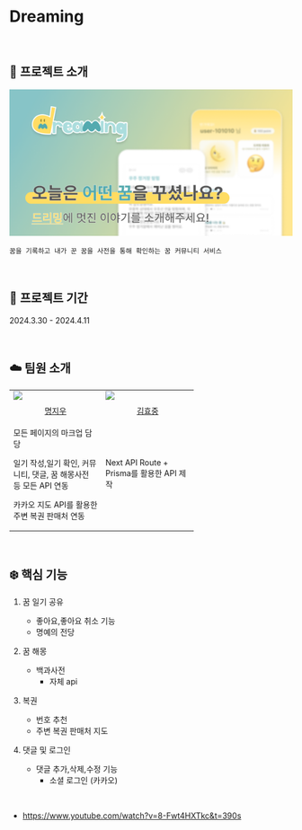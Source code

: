 # Dreaming

<br />

## 🦸 프로젝트 소개

<img src="https://github.com/Happy-Dreaming/dreaming/blob/main/public/banner.png" width="600px" />

```
꿈을 기록하고 내가 꾼 꿈을 사전을 통해 확인하는 꿈 커뮤니티 서비스
```

<br />

## 📅 프로젝트 기간

2024.3.30 - 2024.4.11

<br />

## ☁️ 팀원 소개

<table>
  <tr>
    <td><img src="https://avatars.githubusercontent.com/u/63100324?v=4" width="140px"/></td>
    <td><img src="https://avatars.githubusercontent.com/u/59411107?v=4" width="140px"/></td>
  </tr>
  <tr>
    <td style="text-align: center;"><a href="https://github.com/mongdiwoo">명지우</a></td>
    <td style="text-align: center;"><a href="https://github.com/khj0426">김효중</a></td>
  </tr>
  <tr>
    <td style="width: 150px;"><p>모든 페이지의 마크업 담당</p> <p>일기 작성,일기 확인, 커뮤니티, 댓글, 꿈 해몽사전 등 모든 API 연동</p>
    <p>카카오 지도 API를 활용한 주변 복권 판매처 연동</p></td>
    <td style="width: 150px;"><p>Next API Route + Prisma를 활용한 API 제작</p></td>
  </tr>
</table>

<br />

## ❄️ 핵심 기능

1. 꿈 일기 공유
    - 좋아요,좋아요 취소 기능 
    - 명예의 전당

2. 꿈 해몽
    - 백과사전
		- 자체 api

3. 복권
    - 번호 추천
    - 주변 복권 판매처 지도

4. 댓글 및 로그인
    - 댓글 추가,삭제,수정 기능
		- 소셜 로그인 (카카오)
<br />


- https://www.youtube.com/watch?v=8-Fwt4HXTkc&t=390s
